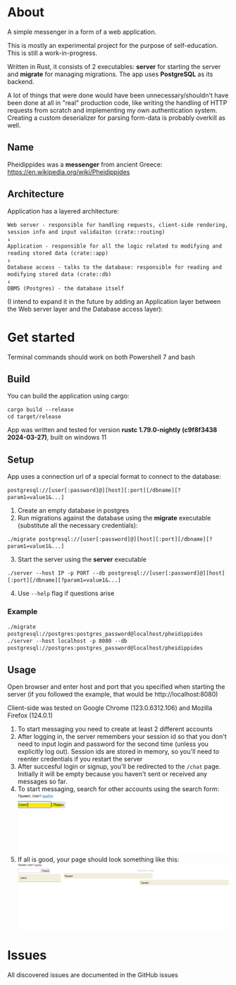 # About

A simple messenger in a form of a web application.

This is mostly an experimental project for the purpose of self-education. This is still a work-in-progress.

Written in Rust, it consists of 2 executables: **server** for starting the server and **migrate** for managing migrations. The app uses **PostgreSQL** as its backend.

A lot of things that were done would have been unnecessary/shouldn't have been done at all in "real" production code, like writing the handling of HTTP requests from scratch and implementing my own authentication system. Creating a custom deserializer for parsing form-data is probably overkill as well.

## Name

Pheidippides was a **messenger** from ancient Greece: https://en.wikipedia.org/wiki/Pheidippides

## Architecture

Application has a layered architecture:

```
Web server - responsible for handling requests, client-side rendering, session info and input validaiton (crate::routing)
↓
Application - responsible for all the logic related to modifying and reading stored data (crate::app)
↓
Database access - talks to the database: responsible for reading and modifying stored data (crate::db)
↓
DBMS (Postgres) - the database itself
```

(I intend to expand it in the future by adding an Application layer between the Web server layer and the Database access layer):

# Get started

Terminal commands should work on both Powershell 7 and bash 

## Build

You can build the application using cargo:

```
cargo build --release
cd target/release
```

App was written and tested for version **rustc 1.79.0-nightly (c9f8f3438 2024-03-27)**, built on windows 11

## Setup

App uses a connection url of a special format to connect to the database:

```
postgresql://[user[:password]@][host][:port][/dbname][?param1=value1&...]
```

1. Create an empty database in postgres
2. Run migrations against the database using the **migrate** executable (substitute all the necessary credentials):
```
./migrate postgresql://[user[:password]@][host][:port][/dbname][?param1=value1&...]
```
3. Start the server using the **server** executable
```
./server --host IP -p PORT --db postgresql://[user[:password]@][host][:port][/dbname][?param1=value1&...]
```
4. Use `--help` flag if questions arise


### Example

```
./migrate postgresql://postgres:postgres_password@localhost/pheidippides
./server --host localhost -p 8080 --db postgresql://postgres:postgres_password@localhost/pheidippides
```

## Usage

Open browser and enter host and port that you specified when starting the server (if you followed the example, that would be http://localhost:8080)

Client-side was tested on Google Chrome (123.0.6312.106) and Mozilla Firefox (124.0.1)

1. To start messaging you need to create at least 2 different accounts
2. After logging in, the server remembers your session id so that you don't need to input login and password for the second time (unless you explicitly log out). Session ids are stored in memory, so you'll need to reenter credentials if you restart the server
3. After succesful login or signup, you'll be redirected to the `/chat` page. Initially it will be empty because you haven't sent or received any messages so far.
4. To start messaging, search for other accounts using the search form:
![](images/search_form_screenshot.png)
5. If all is good, your page should look something like this:
![](images/ui_screenshot.png)

# Issues

All discovered issues are documented in the GitHub issues
